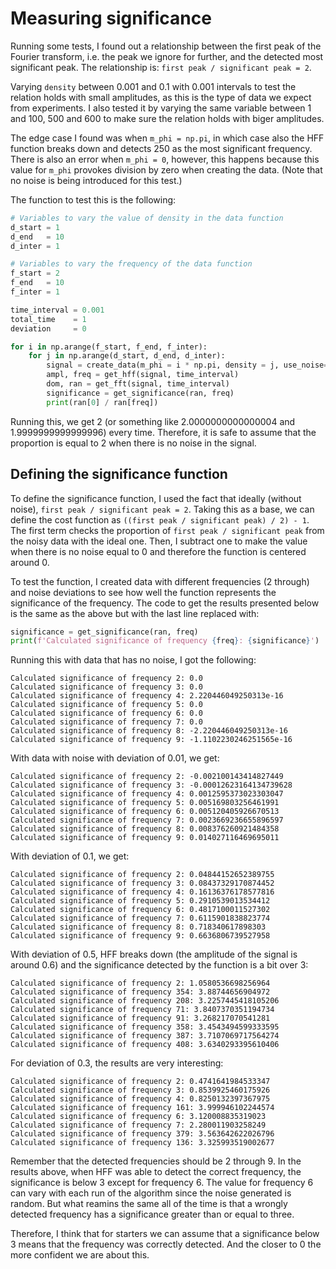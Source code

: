 # Measuring significance
Running some tests, I found out a relationship between the first peak of the Fourier transform, i.e. the peak we ignore for further, and the detected most significant peak. The relationship is: `first peak / significant peak = 2`.

Varying `density` between 0.001 and 0.1 with 0.001 intervals to test the relation holds with small amplitudes, as this is the type of data we expect from experiments. I also tested it by varying the same variable between 1 and 100, 500 and 600 to make sure the relation holds with biger amplitudes.

The edge case I found was when `m_phi = np.pi`, in which case also the HFF function breaks down and detects 250 as the most significant frequency. There is also an error when `m_phi = 0`, however, this happens because this value for `m_phi` provokes division by zero when creating the data. (Note that no noise is being introduced for this test.)

The function to test this is the following:

```python
# Variables to vary the value of density in the data function
d_start = 1
d_end   = 10
d_inter = 1

# Variables to vary the frequency of the data function
f_start = 2
f_end   = 10
f_inter = 1

time_interval = 0.001 
total_time    = 1
deviation     = 0

for i in np.arange(f_start, f_end, f_inter):
    for j in np.arange(d_start, d_end, d_inter):
        signal = create_data(m_phi = i * np.pi, density = j, use_noise=False, deviation=deviation, time_interval=time_interval, total_time=total_time)
        ampl, freq = get_hff(signal, time_interval) 
        dom, ran = get_fft(signal, time_interval)
        significance = get_significance(ran, freq)
        print(ran[0] / ran[freq])
```

Running this, we get 2 (or something like 2.0000000000000004 and 1.9999999999999996) every time. Therefore, it is safe to assume that the proportion is equal to 2 when there is no noise in the signal.

## Defining the significance function
To define the significance function, I used the fact that ideally (without noise), `first peak / significant peak = 2`. Taking this as a base, we can define the cost function as `((first peak / significant peak) / 2) - 1`. The first term checks the proportion of `first peak / significant peak` from the noisy data with the ideal one. Then, I subtract one to make the value when there is no noise equal to 0 and therefore the function is centered around 0. 

To test the function, I created data with different frequencies (2 through) and noise deviations to see how well the function represents the significance of the frequency. The code to get the results presented below is the same as the above but with the last line replaced with:
```python
significance = get_significance(ran, freq)
print(f'Calculated significance of frequency {freq}: {significance}')
```

Running this with data that has no noise, I got the following:
```
Calculated significance of frequency 2: 0.0
Calculated significance of frequency 3: 0.0
Calculated significance of frequency 4: 2.220446049250313e-16
Calculated significance of frequency 5: 0.0
Calculated significance of frequency 6: 0.0
Calculated significance of frequency 7: 0.0
Calculated significance of frequency 8: -2.220446049250313e-16
Calculated significance of frequency 9: -1.1102230246251565e-16
```

With data with noise with deviation of 0.01, we get:
```
Calculated significance of frequency 2: -0.002100143414827449
Calculated significance of frequency 3: -0.00012623164134739628
Calculated significance of frequency 4: 0.0012595373023303047
Calculated significance of frequency 5: 0.005169803256461991
Calculated significance of frequency 6: 0.005120405926670513
Calculated significance of frequency 7: 0.0023669236655896597
Calculated significance of frequency 8: 0.008376260921484358
Calculated significance of frequency 9: 0.014027116469695011
```

With deviation of 0.1, we get:
```
Calculated significance of frequency 2: 0.04844152652389755
Calculated significance of frequency 3: 0.08437329170874452
Calculated significance of frequency 4: 0.16136376178577816
Calculated significance of frequency 5: 0.2910539013534412
Calculated significance of frequency 6: 0.4817100011527302
Calculated significance of frequency 7: 0.6115901838823774
Calculated significance of frequency 8: 0.718340617898303
Calculated significance of frequency 9: 0.6636806739527958
```

With deviation of 0.5, HFF breaks down (the amplitude of the signal is around 0.6) and the significance detected by the function is a bit over 3:
```
Calculated significance of frequency 2: 1.0580536698256964
Calculated significance of frequency 354: 3.88744656904972
Calculated significance of frequency 208: 3.2257445418105206
Calculated significance of frequency 71: 3.8407370351194734
Calculated significance of frequency 91: 3.268217070541281
Calculated significance of frequency 358: 3.4543494599333595
Calculated significance of frequency 387: 3.7107069717564274
Calculated significance of frequency 408: 3.6340293395610406
```

For deviation of 0.3, the results are very interesting:
```
Calculated significance of frequency 2: 0.4741641984533347
Calculated significance of frequency 3: 0.8539925460175926
Calculated significance of frequency 4: 0.8250132397367975
Calculated significance of frequency 161: 3.999946102244574
Calculated significance of frequency 6: 3.120008835319023
Calculated significance of frequency 7: 2.280011903258249
Calculated significance of frequency 379: 3.563642622026796
Calculated significance of frequency 136: 3.325993519002677
```
Remember that the detected frequencies should be 2 through 9. In the results above, when HFF was able to detect the correct frequency, the significance is below 3 except for frequency 6. The value for frequency 6 can vary with each run of the algorithm since the noise generated is random. But what reamins the same all of the time is that a wrongly detected frequency has a significance greater than or equal to three. 

Therefore, I think that for starters we can assume that a significance below 3 means that the frequency was correctly detected. And the closer to 0 the more confident we are about this. 